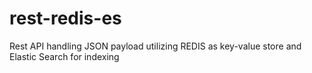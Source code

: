 # rest-redis-es
Rest API handling JSON payload utilizing REDIS as key-value store and Elastic Search for indexing
